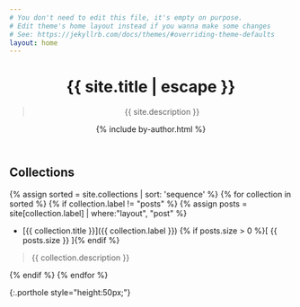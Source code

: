 ```yaml
---
# You don't need to edit this file, it's empty on purpose.
# Edit theme's home layout instead if you wanna make some changes
# See: https://jekyllrb.com/docs/themes/#overriding-theme-defaults
layout: home
---
```

<header class="post-header">
  <h1 class="post-title">{{ site.title | escape }}</h1>
  <blockquote class="site-collection-description">
    <p>{{ site.description }}</p>
  </blockquote>
{% include by-author.html %}
</header>

<h2 class="page-heading">Collections</h2>

{% assign sorted = site.collections | sort: 'sequence' %}
{% for collection in sorted %}
  {% if collection.label != "posts" %}
    {% assign posts = site[collection.label] | where:"layout", "post" %}
* [{{ collection.title }}]({{ collection.label }}) {% if posts.size > 0 %}[ {{ posts.size }} ]{% endif %}
> {{ collection.description }}

  {% endif %}
{% endfor %}

<p/>{:.porthole style="height:50px;"}
